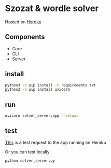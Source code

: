 # Szozat & wordle solver

Hosted on [Heroku](https://szozat-wordle-solver.herokuapp.com/docs)

## Components
- Core
- CLI
- Server

## install
```bash
python3 -m pip install -r requirements.txt
python3 -m pip install uvicorn
```

## run
```bash
uvicorn solver_server:app --reload
```

## test
[This](https://reqbin.com/c-wis5fajj) is a test request to the app running on Heroku

Or you can test locally
```bash
python solver_server.py
```
